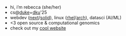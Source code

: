 - hi, i’m rebecca (she/her)
- cs@[duke](https://duke.edu/)+[dku](https://www.dukekunshan.edu.cn/)'25
- webdev ([next](https://github.com/vercel/next.js)/[solid](https://github.com/solidjs/solid)), linux ([rhel](https://docs.redhat.com/en/documentation/red_hat_enterprise_linux/9)/[arch](https://archlinux.org/)), datasci (AI/ML)
- <3 open source & computational genomics
- check out my [cool website](https://rebeccacombs.org/) 

<!---
rebeccacombs/rebeccacombs is a ✨ special ✨ repository because its `README.md` (this file) appears on your GitHub profile.
You can click the Preview link to take a look at your changes.
--->
